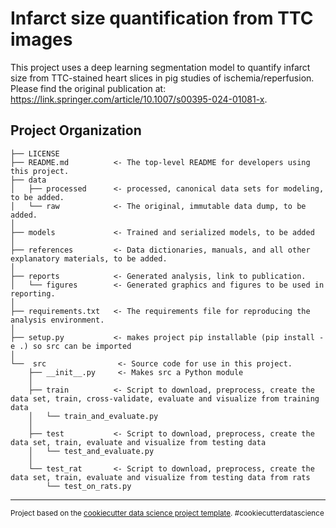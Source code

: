 Infarct size quantification from TTC images
==============================

This project uses a deep learning segmentation model to quantify infarct size from TTC-stained heart slices in pig studies of ischemia/reperfusion. Please find the original publication at: https://link.springer.com/article/10.1007/s00395-024-01081-x.

Project Organization
------------

    ├── LICENSE
    ├── README.md          <- The top-level README for developers using this project.
    ├── data
    │   ├── processed      <- processed, canonical data sets for modeling, to be added.
    │   └── raw            <- The original, immutable data dump, to be added.
    │
    ├── models             <- Trained and serialized models, to be added
    │
    ├── references         <- Data dictionaries, manuals, and all other explanatory materials, to be added.
    │
    ├── reports            <- Generated analysis, link to publication.
    │   └── figures        <- Generated graphics and figures to be used in reporting.
    │
    ├── requirements.txt   <- The requirements file for reproducing the analysis environment.
    │
    ├── setup.py           <- makes project pip installable (pip install -e .) so src can be imported
    │
    └──  src                <- Source code for use in this project.
        ├── __init__.py     <- Makes src a Python module
        │
        ├── train          <- Script to download, preprocess, create the data set, train, cross-validate, evaluate and visualize from training data
        │   └── train_and_evaluate.py
        │    
        ├── test           <- Script to download, preprocess, create the data set, train, evaluate and visualize from testing data
        │   └── test_and_evaluate.py
        │
        └── test_rat       <- Script to download, preprocess, create the data set, train, evaluate and visualize from testing data from rats
            └── test_on_rats.py

--------

<p><small>Project based on the <a target="_blank" href="https://drivendata.github.io/cookiecutter-data-science/">cookiecutter data science project template</a>. #cookiecutterdatascience</small></p>
